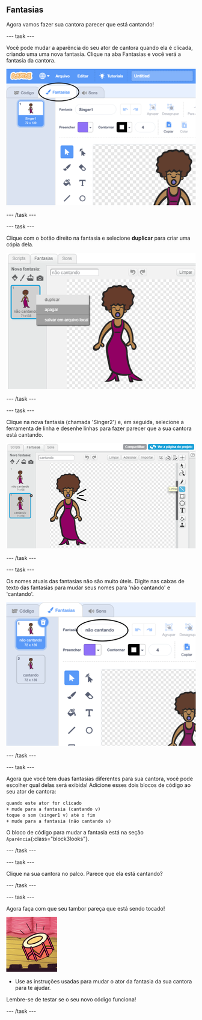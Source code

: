 ## Fantasias

Agora vamos fazer sua cantora parecer que está cantando!

--- task ---

Você pode mudar a aparência do seu ator de cantora quando ela é clicada, criando uma uma nova fantasia. Clique na aba Fantasias e você verá a fantasia da cantora.

![captura de tela](images/band-singer-costume-annotated.png)

--- /task ---

--- task ---

Clique com o botão direito na fantasia e selecione **duplicar** para criar uma cópia dela.

![captura de tela](images/band-singer-duplicate.png)

--- /task ---

--- task ---

Clique na nova fantasia (chamada 'Singer2') e, em seguida, selecione a ferramenta de linha e desenhe linhas para fazer parecer que a sua cantora está cantando.

![captura de tela](images/band-singer-click.png)

--- /task ---

--- task ---

Os nomes atuais das fantasias não são muito úteis. Digite nas caixas de texto das fantasias para mudar seus nomes para 'não cantando' e 'cantando'.

![captura de tela](images/band-singer-name-annotated.png)

--- /task ---

--- task ---

Agora que você tem duas fantasias diferentes para sua cantora, você pode escolher qual delas será exibida! Adicione esses dois blocos de código ao seu ator de cantora:

```blocks3
quando este ator for clicado
+ mude para a fantasia (cantando v)
toque o som (singer1 v) até o fim
+ mude para a fantasia (não cantando v)
```

O bloco de código para mudar a fantasia está na seção `Aparência`{:class="block3looks"}.

--- /task ---

--- task ---

Clique na sua cantora no palco. Parece que ela está cantando?

--- /task ---

--- task ---

Agora faça com que seu tambor pareça que está sendo tocado!

![captura de tela](images/band-drum-final.png)

- Use as instruções usadas para mudar o ator da fantasia da sua cantora para te ajudar.

Lembre-se de testar se o seu novo código funciona!

--- /task ---